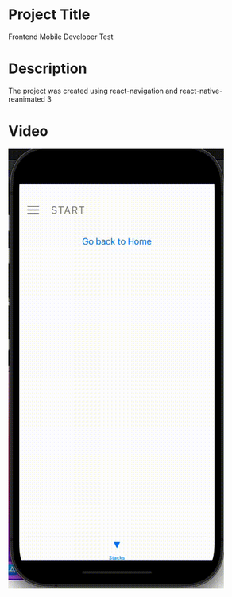 # Project Title

Frontend Mobile Developer Test

# Description

The project was created using react-navigation and react-native-reanimated 3

# Video

![](https://github.com/jehuayhualla/TallerTech/blob/main/video.gif)
